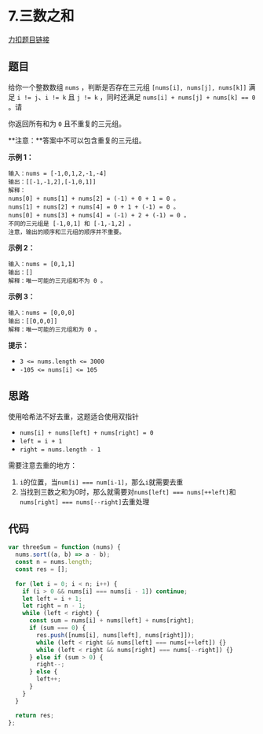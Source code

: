 # 7.三数之和

[力扣题目链接](https://leetcode.cn/problems/3sum/)

## 题目

给你一个整数数组 `nums` ，判断是否存在三元组 `[nums[i], nums[j], nums[k]]` 满足 `i != j`、`i != k` 且 `j != k` ，同时还满足 `nums[i] + nums[j] + nums[k] == 0` 。请

你返回所有和为 `0` 且不重复的三元组。

**注意：**答案中不可以包含重复的三元组。

 

**示例 1：**

```
输入：nums = [-1,0,1,2,-1,-4]
输出：[[-1,-1,2],[-1,0,1]]
解释：
nums[0] + nums[1] + nums[2] = (-1) + 0 + 1 = 0 。
nums[1] + nums[2] + nums[4] = 0 + 1 + (-1) = 0 。
nums[0] + nums[3] + nums[4] = (-1) + 2 + (-1) = 0 。
不同的三元组是 [-1,0,1] 和 [-1,-1,2] 。
注意，输出的顺序和三元组的顺序并不重要。
```

**示例 2：**

```
输入：nums = [0,1,1]
输出：[]
解释：唯一可能的三元组和不为 0 。
```

**示例 3：**

```
输入：nums = [0,0,0]
输出：[[0,0,0]]
解释：唯一可能的三元组和为 0 。
```

 

**提示：**

- `3 <= nums.length <= 3000`
- `-105 <= nums[i] <= 105`

## 思路

使用哈希法不好去重，这题适合使用双指针

- `nums[i] + nums[left] + nums[right] = 0`
- `left = i + 1`
- `right = nums.length - 1`

需要注意去重的地方：

1. `i`的位置，当`num[i] === num[i-1]`，那么`i`就需要去重
2. 当找到三数之和为0时，那么就需要对`nums[left] === nums[++left]`和`nums[right] === nums[--right]`去重处理

## 代码

~~~js
var threeSum = function (nums) {
  nums.sort((a, b) => a - b);
  const n = nums.length;
  const res = [];
  
  for (let i = 0; i < n; i++) {
    if (i > 0 && nums[i] === nums[i - 1]) continue;
    let left = i + 1;
    let right = n - 1;
    while (left < right) {
      const sum = nums[i] + nums[left] + nums[right];
      if (sum === 0) {
        res.push([nums[i], nums[left], nums[right]]);
        while (left < right && nums[left] === nums[++left]) {}
        while (left < right && nums[right] === nums[--right]) {}
      } else if (sum > 0) {
        right--;
      } else {
        left++;
      }
    }
  }

  return res;
};
~~~

